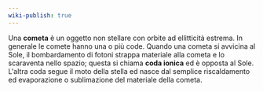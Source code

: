 ```yaml
---
wiki-publish: true
---
```

Una **cometa** è un oggetto non stellare con orbite ad ellitticità estrema. In generale le comete hanno una o più code. Quando una cometa si avvicina al Sole, il bombardamento di fotoni strappa materiale alla cometa e lo scaraventa nello spazio; questa si chiama **coda ionica** ed è opposta al Sole. L'altra coda segue il moto della stella ed nasce dal semplice riscaldamento ed evaporazione o sublimazione del materiale della cometa.